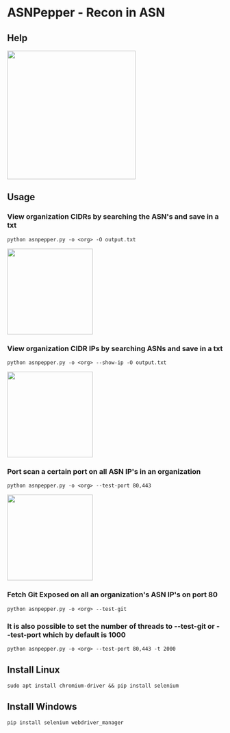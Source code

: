 # ASNPepper - Recon in ASN

## Help
<img height="300em" src="https://user-images.githubusercontent.com/54555784/188523522-3a373814-3c55-4117-ac96-5cae43189e6d.png" />

## Usage

### View organization CIDRs by searching the ASN's and save in a txt
```
python asnpepper.py -o <org> -O output.txt
```
<img height="200em" src="https://user-images.githubusercontent.com/54555784/188524712-362d65a0-c9b0-4928-9ee3-f52f0b59e7df.png" />

### View organization CIDR IPs by searching ASNs and save in a txt
```
python asnpepper.py -o <org> --show-ip -O output.txt
```
<img height="200em" src="https://user-images.githubusercontent.com/54555784/188536672-a53443d7-a6a4-415f-854c-7d90e8044590.png" />

### Port scan a certain port on all ASN IP's in an organization
```
python asnpepper.py -o <org> --test-port 80,443
```
<img height="200em" src="https://user-images.githubusercontent.com/54555784/188536782-943242f8-414e-4331-87ac-1f688f1c060d.png" />

### Fetch Git Exposed on all an organization's ASN IP's on port 80
```
python asnpepper.py -o <org> --test-git
```
### It is also possible to set the number of threads to --test-git or --test-port which by default is 1000
```
python asnpepper.py -o <org> --test-port 80,443 -t 2000
```
## Install Linux 
```
sudo apt install chromium-driver && pip install selenium
```
## Install Windows  
```
pip install selenium webdriver_manager
```
